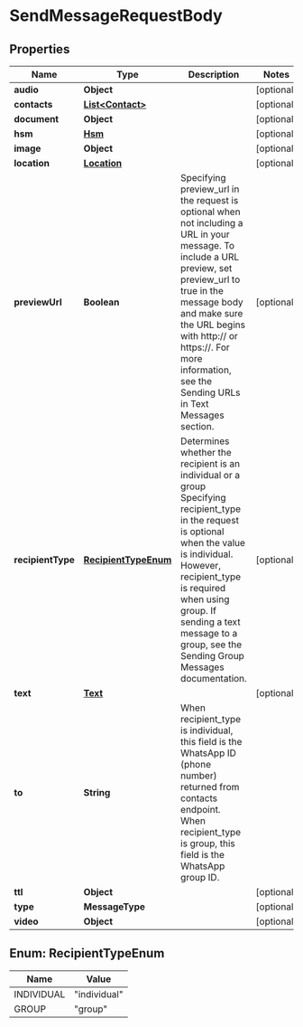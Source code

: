 

# SendMessageRequestBody


## Properties

| Name | Type | Description | Notes |
|------------ | ------------- | ------------- | -------------|
|**audio** | **Object** |  |  [optional] |
|**contacts** | [**List&lt;Contact&gt;**](Contact.md) |  |  [optional] |
|**document** | **Object** |  |  [optional] |
|**hsm** | [**Hsm**](Hsm.md) |  |  [optional] |
|**image** | **Object** |  |  [optional] |
|**location** | [**Location**](Location.md) |  |  [optional] |
|**previewUrl** | **Boolean** | Specifying preview_url in the request is optional when not including a URL in your message. To include a URL preview, set preview_url to true in the message body and make sure the URL begins with http:// or https://. For more information, see the Sending URLs in Text Messages section. |  [optional] |
|**recipientType** | [**RecipientTypeEnum**](#RecipientTypeEnum) | Determines whether the recipient is an individual or a group Specifying recipient_type in the request is optional when the value is individual. However, recipient_type is required when using group. If sending a text message to a group, see the Sending Group Messages documentation. |  [optional] |
|**text** | [**Text**](Text.md) |  |  [optional] |
|**to** | **String** | When recipient_type is individual, this field is the WhatsApp ID (phone number) returned from contacts endpoint. When recipient_type is group, this field is the WhatsApp group ID. |  |
|**ttl** | **Object** |  |  [optional] |
|**type** | **MessageType** |  |  [optional] |
|**video** | **Object** |  |  [optional] |



## Enum: RecipientTypeEnum

| Name | Value |
|---- | -----|
| INDIVIDUAL | &quot;individual&quot; |
| GROUP | &quot;group&quot; |



